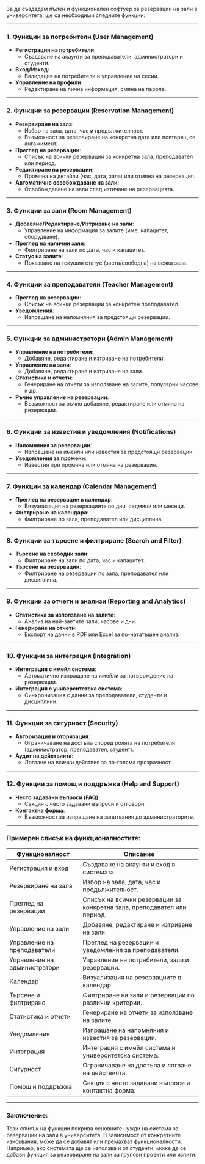 За да създадем пълен и функционален софтуер за резервации на зали в университета, ще са необходими следните функции:

---

### 1. **Функции за потребители (User Management)**

- **Регистрация на потребители**:
  - Създаване на акаунти за преподаватели, администратори и студенти.
- **Вход/Изход**:
  - Валидация на потребители и управление на сесии.
- **Управление на профили**:
  - Редактиране на лична информация, смяна на парола.

---

### 2. **Функции за резервации (Reservation Management)**

- **Резервиране на зала**:
  - Избор на зала, дата, час и продължителност.
  - Възможност за резервиране на конкретна дата или повтарящ се ангажимент.
- **Преглед на резервации**:
  - Списък на всички резервации за конкретна зала, преподавател или период.
- **Редактиране на резервации**:
  - Промяна на детайли (час, дата, зала) или отмяна на резервация.
- **Автоматично освобождаване на зали**:
  - Освобождаване на зали след изтичане на резервацията.

---

### 3. **Функции за зали (Room Management)**

- **Добавяне/Редактиране/Изтриване на зали**:
  - Управление на информация за залите (име, капацитет, оборудване).
- **Преглед на налични зали**:
  - Филтриране на зали по дата, час и капацитет.
- **Статус на залите**:
  - Показване на текущия статус (заета/свободна) на всяка зала.

---

### 4. **Функции за преподаватели (Teacher Management)**

- **Преглед на резервации**:
  - Списък на всички резервации за конкретен преподавател.
- **Уведомления**:
  - Изпращане на напомняния за предстоящи резервации.

---

### 5. **Функции за администратори (Admin Management)**

- **Управление на потребители**:
  - Добавяне, редактиране и изтриване на потребители.
- **Управление на зали**:
  - Добавяне, редактиране и изтриване на зали.
- **Статистика и отчети**:
  - Генериране на отчети за използване на залите, популярни часове и др.
- **Ръчно управление на резервации**:
  - Възможност за ръчно добавяне, редактиране или отмяна на резервации.

---

### 6. **Функции за известия и уведомления (Notifications)**

- **Напомняния за резервации**:
  - Изпращане на имейли или известия за предстоящи резервации.
- **Уведомления за промени**:
  - Известия при промяна или отмяна на резервация.

---

### 7. **Функции за календар (Calendar Management)**

- **Преглед на резервации в календар**:
  - Визуализация на резервациите по дни, седмици или месеци.
- **Филтриране на календара**:
  - Филтриране по зала, преподавател или дисциплина.

---

### 8. **Функции за търсене и филтриране (Search and Filter)**

- **Търсене на свободни зали**:
  - Филтриране на зали по дата, час и капацитет.
- **Търсене на резервации**:
  - Филтриране на резервации по зала, преподавател или дисциплина.

---

### 9. **Функции за отчети и анализи (Reporting and Analytics)**

- **Статистика за използване на залите**:
  - Анализ на най-заетите зали, часове и дни.
- **Генериране на отчети**:
  - Експорт на данни в PDF или Excel за по-нататъшен анализ.

---

### 10. **Функции за интеграция (Integration)**

- **Интеграция с имейл система**:
  - Автоматично изпращане на имейли за потвърждение на резервации.
- **Интеграция с университетска система**:
  - Синхронизация с данни за преподаватели, студенти и дисциплини.

---

### 11. **Функции за сигурност (Security)**

- **Авторизация и оторизация**:
  - Ограничаване на достъпа според ролята на потребителя (администратор, преподавател, студент).
- **Аудит на действията**:
  - Логване на всички действия за по-голяма прозрачност.

---

### 12. **Функции за помощ и поддръжка (Help and Support)**

- **Често задавани въпроси (FAQ)**:
  - Секция с често задавани въпроси и отговори.
- **Контактна форма**:
  - Възможност за изпращане на запитвания до администраторите.

---

### Примерен списък на функционалностите:

| **Функционалност**           | **Описание**                                                            |
| ---------------------------- | ----------------------------------------------------------------------- |
| Регистрация и вход           | Създаване на акаунти и вход в системата.                                |
| Резервиране на зала          | Избор на зала, дата, час и продължителност.                             |
| Преглед на резервации        | Списък на всички резервации за конкретна зала, преподавател или период. |
| Управление на зали           | Добавяне, редактиране и изтриване на зали.                              |
| Управление на преподаватели  | Преглед на резервации и уведомления за преподаватели.                   |
| Управление на администратори | Управление на потребители, зали и резервации.                           |
| Календар                     | Визуализация на резервациите в календар.                                |
| Търсене и филтриране         | Филтриране на зали и резервации по различни критерии.                   |
| Статистика и отчети          | Генериране на отчети за използване на залите.                           |
| Уведомления                  | Изпращане на напомняния и известия за резервации.                       |
| Интеграция                   | Интеграция с имейл система и университетска система.                    |
| Сигурност                    | Ограничаване на достъпа и логване на действията.                        |
| Помощ и поддръжка            | Секция с често задавани въпроси и контактна форма.                      |

---

### Заключение:

Този списък на функции покрива основните нужди на система за резервации на зали в университета. В зависимост от конкретните изисквания, може да се добавят или премахват функционалности. Например, ако системата ще се използва и от студенти, може да се добави функция за резервиране на зали за групови проекти или изпити.
